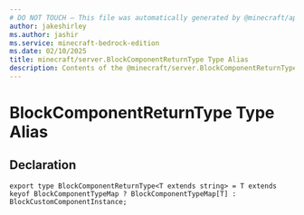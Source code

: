 ```yaml
---
# DO NOT TOUCH — This file was automatically generated by @minecraft/api-docs-generator, to report problems file an issue at https://github.com/Mojang/minecraft-scripting-libraries
author: jakeshirley
ms.author: jashir
ms.service: minecraft-bedrock-edition
ms.date: 02/10/2025
title: minecraft/server.BlockComponentReturnType Type Alias
description: Contents of the @minecraft/server.BlockComponentReturnType type alias.
---
```

# BlockComponentReturnType Type Alias

## Declaration
`export type BlockComponentReturnType<T extends string> = T extends keyof BlockComponentTypeMap ? BlockComponentTypeMap[T] : BlockCustomComponentInstance;`
